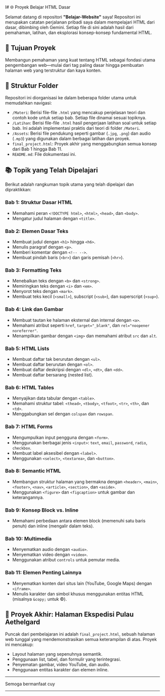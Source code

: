 I# 🌐 Proyek Belajar HTML Dasar

Selamat datang di repositori **"Belajar-Website"** saya! Repositori ini merupakan catatan perjalanan pribadi saya dalam mempelajari HTML dari dasar, dibimbing oleh Gemini. Setiap file di sini adalah hasil dari pemahaman, latihan, dan eksplorasi konsep-konsep fundamental HTML.

## 🎯 Tujuan Proyek

Membangun pemahaman yang kuat tentang HTML sebagai fondasi utama pengembangan web—mulai dari tag paling dasar hingga pembuatan halaman web yang terstruktur dan kaya konten.

## 📁 Struktur Folder

Repositori ini diorganisasi ke dalam beberapa folder utama untuk memudahkan navigasi:

- `/Materi`: Berisi file-file `.html` yang mencakup penjelasan teori dan contoh kode untuk setiap bab. Setiap file dinamai sesuai topiknya.
- `/Latihan`: Berisi file-file `.html` hasil pengerjaan latihan soal untuk setiap bab. Ini adalah implementasi praktis dari teori di folder `/Materi`.
- `/Assets`: Berisi file pendukung seperti gambar (`.jpg`, `.png`) dan audio (`.mp3`) yang digunakan dalam berbagai latihan dan proyek.
- `final_project.html`: Proyek akhir yang menggabungkan semua konsep dari Bab 1 hingga Bab 11.
- `README.md`: File dokumentasi ini.

## 📚 Topik yang Telah Dipelajari

Berikut adalah rangkuman topik utama yang telah dipelajari dan dipraktikkan:

### Bab 1: Struktur Dasar HTML
- Memahami peran `<!DOCTYPE html>`, `<html>`, `<head>`, dan `<body>`.
- Mengatur judul halaman dengan `<title>`.

### Bab 2: Elemen Dasar Teks
- Membuat judul dengan `<h1>` hingga `<h6>`.
- Menulis paragraf dengan `<p>`.
- Memberi komentar dengan `<!-- -->`.
- Membuat pindah baris (`<br>`) dan garis pemisah (`<hr>`).

### Bab 3: Formatting Teks
- Menebalkan teks dengan `<b>` dan `<strong>`.
- Memiringkan teks dengan `<i>` dan `<em>`.
- Menyorot teks dengan `<mark>`.
- Membuat teks kecil (`<small>`), subscript (`<sub>`), dan superscript (`<sup>`).

### Bab 4: Link dan Gambar
- Membuat tautan ke halaman eksternal dan internal dengan `<a>`.
- Memahami atribut seperti `href`, `target="_blank"`, dan `rel="noopener noreferrer"`.
- Menampilkan gambar dengan `<img>` dan memahami atribut `src` dan `alt`.

### Bab 5: HTML Lists
- Membuat daftar tak berurutan dengan `<ul>`.
- Membuat daftar berurutan dengan `<ol>`.
- Membuat daftar deskripsi dengan `<dl>`, `<dt>`, dan `<dd>`.
- Membuat daftar bersarang (nested list).

### Bab 6: HTML Tables
- Menyajikan data tabular dengan `<table>`.
- Memahami struktur tabel: `<thead>`, `<tbody>`, `<tfoot>`, `<tr>`, `<th>`, dan `<td>`.
- Menggabungkan sel dengan `colspan` dan `rowspan`.

### Bab 7: HTML Forms
- Mengumpulkan input pengguna dengan `<form>`.
- Menggunakan berbagai jenis `<input>`: `text`, `email`, `password`, `radio`, `checkbox`.
- Membuat label aksesibel dengan `<label>`.
- Menggunakan `<select>`, `<textarea>`, dan `<button>`.

### Bab 8: Semantic HTML
- Membangun struktur halaman yang bermakna dengan `<header>`, `<main>`, `<footer>`, `<nav>`, `<article>`, `<section>`, dan `<aside>`.
- Menggunakan `<figure>` dan `<figcaption>` untuk gambar dan keterangannya.

### Bab 9: Konsep Block vs. Inline
- Memahami perbedaan antara elemen block (memenuhi satu baris penuh) dan inline (mengalir dalam teks).

### Bab 10: Multimedia
- Menyematkan audio dengan `<audio>`.
- Menyematkan video dengan `<video>`.
- Menggunakan atribut `controls` untuk pemutar media.

### Bab 11: Elemen Penting Lainnya
- Menyematkan konten dari situs lain (YouTube, Google Maps) dengan `<iframe>`.
- Menulis karakter dan simbol khusus menggunakan entitas HTML (misalnya `&copy;` untuk ©).

## 🚀 Proyek Akhir: Halaman Ekspedisi Pulau Aethelgard

Puncak dari pembelajaran ini adalah `final_project.html`, sebuah halaman web tunggal yang mendemonstrasikan semua keterampilan di atas. Proyek ini mencakup:

- Layout halaman yang sepenuhnya semantik.
- Penggunaan list, tabel, dan formulir yang terintegrasi.
- Penyematan gambar, video YouTube, dan audio.
- Penggunaan entitas karakter dan elemen inline.

---

Semoga bermanfaat cuy

---

